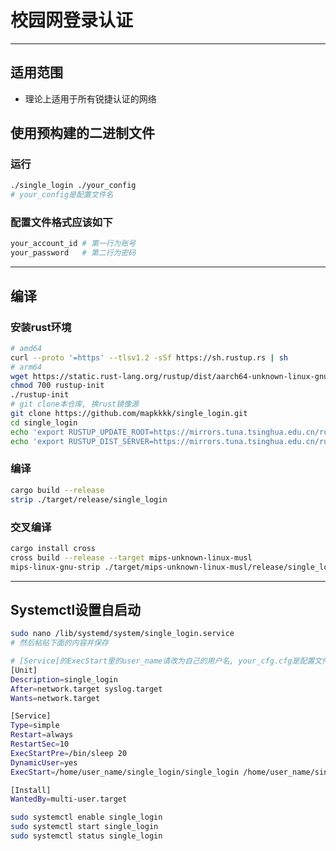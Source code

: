 # 校园网登录认证

------

## 适用范围

- 理论上适用于所有锐捷认证的网络

## 使用预构建的二进制文件

### 运行

```bash
./single_login ./your_config
# your_config是配置文件名
```

### 配置文件格式应该如下

```bash
your_account_id	# 第一行为账号
your_password	# 第二行为密码
```

------

## 编译

### 安装rust环境

```bash
# amd64
curl --proto '=https' --tlsv1.2 -sSf https://sh.rustup.rs | sh
# arm64
wget https://static.rust-lang.org/rustup/dist/aarch64-unknown-linux-gnu/rustup-init
chmod 700 rustup-init
./rustup-init
# git clone本仓库, 换rust镜像源
git clone https://github.com/mapkkkk/single_login.git
cd single_login
echo 'export RUSTUP_UPDATE_ROOT=https://mirrors.tuna.tsinghua.edu.cn/rustup/rustup' >> ~/.bash_profile
echo 'export RUSTUP_DIST_SERVER=https://mirrors.tuna.tsinghua.edu.cn/rustup' >> ~/.bash_profile
```

### 编译

```bash
cargo build --release
strip ./target/release/single_login
```

### 交叉编译

```bash
cargo install cross
cross build --release --target mips-unknown-linux-musl
mips-linux-gnu-strip ./target/mips-unknown-linux-musl/release/single_login
```

------

## Systemctl设置自启动

```bash
sudo nano /lib/systemd/system/single_login.service
# 然后粘贴下面的内容并保存
```

```bash
# [Service]的ExecStart里的user_name请改为自己的用户名, your_cfg.cfg是配置文件名
[Unit]
Description=single_login
After=network.target syslog.target
Wants=network.target

[Service]
Type=simple
Restart=always
RestartSec=10
ExecStartPre=/bin/sleep 20
DynamicUser=yes
ExecStart=/home/user_name/single_login/single_login /home/user_name/single_login/your_cfg.cfg

[Install]
WantedBy=multi-user.target
```

```bash
sudo systemctl enable single_login
sudo systemctl start single_login
sudo systemctl status single_login
```

